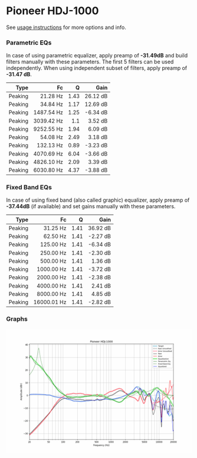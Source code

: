 # Pioneer HDJ-1000
See [usage instructions](https://github.com/jaakkopasanen/AutoEq#usage) for more options and info.

### Parametric EQs
In case of using parametric equalizer, apply preamp of **-31.49dB** and build filters manually
with these parameters. The first 5 filters can be used independently.
When using independent subset of filters, apply preamp of **-31.47 dB**.

| Type    | Fc         |    Q | Gain     |
|--------:|-----------:|-----:|---------:|
| Peaking | 21.28 Hz   | 1.43 | 26.12 dB |
| Peaking | 34.84 Hz   | 1.17 | 12.69 dB |
| Peaking | 1487.54 Hz | 1.25 | -6.34 dB |
| Peaking | 3039.42 Hz | 1.1  | 3.52 dB  |
| Peaking | 9252.55 Hz | 1.94 | 6.09 dB  |
| Peaking | 54.08 Hz   | 2.49 | 3.18 dB  |
| Peaking | 132.13 Hz  | 0.89 | -3.23 dB |
| Peaking | 4070.69 Hz | 6.04 | -3.66 dB |
| Peaking | 4826.10 Hz | 2.09 | 3.39 dB  |
| Peaking | 6030.80 Hz | 4.37 | -3.88 dB |

### Fixed Band EQs
In case of using fixed band (also called graphic) equalizer, apply preamp of **-37.44dB**
(if available) and set gains manually with these parameters.

| Type    | Fc          |    Q | Gain     |
|--------:|------------:|-----:|---------:|
| Peaking | 31.25 Hz    | 1.41 | 36.92 dB |
| Peaking | 62.50 Hz    | 1.41 | -2.27 dB |
| Peaking | 125.00 Hz   | 1.41 | -6.34 dB |
| Peaking | 250.00 Hz   | 1.41 | -2.30 dB |
| Peaking | 500.00 Hz   | 1.41 | 1.36 dB  |
| Peaking | 1000.00 Hz  | 1.41 | -3.72 dB |
| Peaking | 2000.00 Hz  | 1.41 | -2.38 dB |
| Peaking | 4000.00 Hz  | 1.41 | 2.41 dB  |
| Peaking | 8000.00 Hz  | 1.41 | 4.85 dB  |
| Peaking | 16000.01 Hz | 1.41 | -2.82 dB |

### Graphs
![](./Pioneer%20HDJ-1000.png)